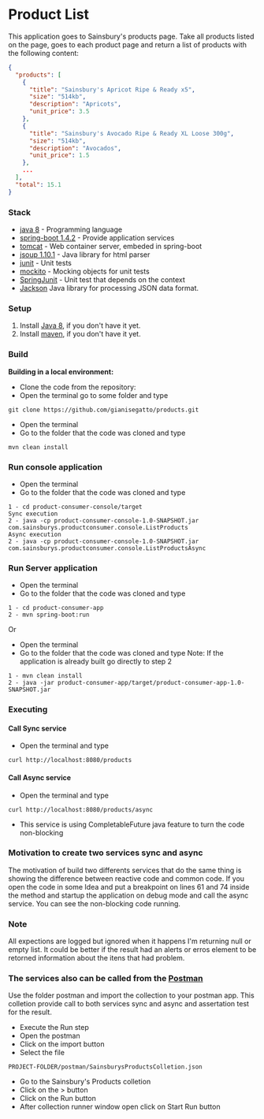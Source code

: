 # Product List
This application goes to Sainsbury's products page.
Take all products listed on the page, goes to each product page and return a list of products with the following content:
```json
{
  "products": [
    {
      "title": "Sainsbury's Apricot Ripe & Ready x5",
      "size": "514kb",
      "description": "Apricots",
      "unit_price": 3.5
    },
    {
      "title": "Sainsbury's Avocado Ripe & Ready XL Loose 300g",
      "size": "514kb",
      "description": "Avocados",
      "unit_price": 1.5
    },
    ...
  ],
  "total": 15.1
}
```
### Stack
- [java 8](http://www.oracle.com/technetwork/java/javase/overview/java8-2100321.html) - Programming language
- [spring-boot 1.4.2](https://github.com/spring-projects/spring-boot) - Provide application services
- [tomcat](http://tomcat.apache.org/) - Web container server, embeded in spring-boot
- [jsoup 1.10.1](https://jsoup.org/) - Java library for html parser
- [junit](http://junit.org/) - Unit tests
- [mockito](http://site.mockito.org/) - Mocking objects for unit tests
- [SpringJunit](http://docs.spring.io/spring-batch/reference/html/testing.html) - Unit test that depends on the context
- [Jackson](http://wiki.fasterxml.com/JacksonHome) Java library for processing JSON data format.

### Setup
1. Install [Java 8](http://www.oracle.com/technetwork/java/javase/overview/java8-2100321.html), if you don't have it yet.
2. Install [maven](https://maven.apache.org/index.html), if you don't have it yet.

### Build
**Building in a local environment:**
- Clone the code from the repository:
- Open the terminal go to some folder and type
```
git clone https://github.com/gianisegatto/products.git
```
- Open the terminal
- Go to the folder that the code was cloned and type
```
mvn clean install
```
### Run console application
- Open the terminal
- Go to the folder that the code was cloned and type
```
1 - cd product-consumer-console/target
Sync execution
2 - java -cp product-consumer-console-1.0-SNAPSHOT.jar com.sainsburys.productconsumer.console.ListProducts
Async execution
2 - java -cp product-consumer-console-1.0-SNAPSHOT.jar com.sainsburys.productconsumer.console.ListProductsAsync
```

### Run Server application
- Open the terminal
- Go to the folder that the code was cloned and type
```
1 - cd product-consumer-app
2 - mvn spring-boot:run
```
Or
- Open the terminal
- Go to the folder that the code was cloned and type
Note: If the application is already built go directly to step 2
```
1 - mvn clean install
2 - java -jar product-consumer-app/target/product-consumer-app-1.0-SNAPSHOT.jar
```
### Executing
#### Call Sync service
- Open the terminal and type
```
curl http://localhost:8080/products
```
#### Call Async service
- Open the terminal and type
```
curl http://localhost:8080/products/async
```
- This service is using CompletableFuture java feature to turn the code non-blocking

### Motivation to create two services sync and async
The motivation of build two differents services that do the same thing is showing the difference between reactive code and common code.
If you open the code in some Idea and put a breakpoint on lines 61 and 74 inside the method and startup the application on debug mode and call the async service. You can see the non-blocking code running.

### Note
All expections are logged but ignored when it happens I'm returning null or empty list. It could be better if the result had an alerts or erros element to be retorned information about the itens that had problem.

### The services also can be called from the [Postman](https://www.getpostman.com/)
Use the folder postman and import the collection to your postman app.
This colletion provide call to both services sync and async and assertation test for the result.
- Execute the Run step
- Open the postman
- Click on the import button
- Select the file 
```
PROJECT-FOLDER/postman/SainsburysProductsColletion.json
```
- Go to the Sainsbury's Products colletion
- Click on the > button
- Click on the Run button
- After collection runner window open click on Start Run button
